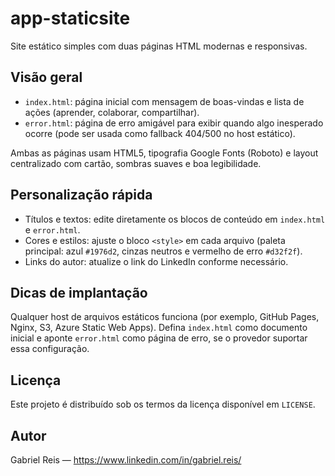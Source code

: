 # app-staticsite

Site estático simples com duas páginas HTML modernas e responsivas.

## Visão geral

- `index.html`: página inicial com mensagem de boas-vindas e lista de ações (aprender, colaborar, compartilhar).
- `error.html`: página de erro amigável para exibir quando algo inesperado ocorre (pode ser usada como fallback 404/500 no host estático).

Ambas as páginas usam HTML5, tipografia Google Fonts (Roboto) e layout centralizado com cartão, sombras suaves e boa legibilidade.

## Personalização rápida

- Títulos e textos: edite diretamente os blocos de conteúdo em `index.html` e `error.html`.
- Cores e estilos: ajuste o bloco `<style>` em cada arquivo (paleta principal: azul `#1976d2`, cinzas neutros e vermelho de erro `#d32f2f`).
- Links do autor: atualize o link do LinkedIn conforme necessário.

## Dicas de implantação

Qualquer host de arquivos estáticos funciona (por exemplo, GitHub Pages, Nginx, S3, Azure Static Web Apps). Defina `index.html` como documento inicial e aponte `error.html` como página de erro, se o provedor suportar essa configuração.

## Licença

Este projeto é distribuído sob os termos da licença disponível em `LICENSE`.

## Autor

Gabriel Reis — https://www.linkedin.com/in/gabriel.reis/
